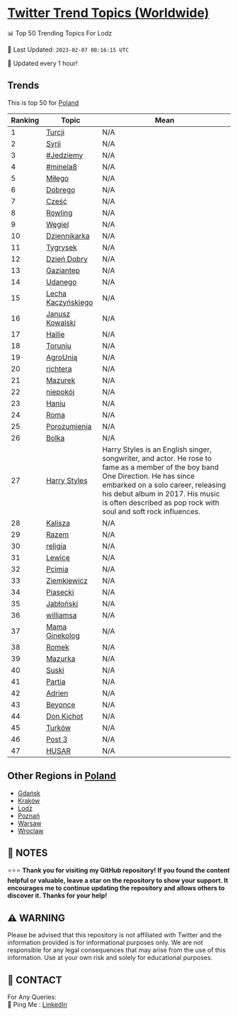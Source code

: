 [Twitter Trend Topics (Worldwide)](https://github.com/ErcinDedeoglu/Twitter-Trend-Topics)
==========


📊 Top 50 Trending Topics For Lodz

📆 Last Updated: `2023-02-07 08:16:15 UTC`

🔧 Updated every 1 hour!


## Trends

This is top 50 for [Poland](</Poland>)

| Ranking | Topic | Mean |
| ------- | ------------ | ------------ |
| 1 | [Turcji](http://twitter.com/search?q=Turcji) | N/A |
| 2 | [Syrii](http://twitter.com/search?q=Syrii) | N/A |
| 3 | [#Jedziemy](http://twitter.com/search?q=%23Jedziemy) | N/A |
| 4 | [#minela8](http://twitter.com/search?q=%23minela8) | N/A |
| 5 | [Miłego](http://twitter.com/search?q=Mi%c5%82ego) | N/A |
| 6 | [Dobrego](http://twitter.com/search?q=Dobrego) | N/A |
| 7 | [Cześć](http://twitter.com/search?q=Cze%c5%9b%c4%87) | N/A |
| 8 | [Rowling](http://twitter.com/search?q=Rowling) | N/A |
| 9 | [Węgiel](http://twitter.com/search?q=W%c4%99giel) | N/A |
| 10 | [Dziennikarka](http://twitter.com/search?q=Dziennikarka) | N/A |
| 11 | [Tygrysek](http://twitter.com/search?q=Tygrysek) | N/A |
| 12 | [Dzień Dobry](http://twitter.com/search?q=Dzie%c5%84+Dobry) | N/A |
| 13 | [Gaziantep](http://twitter.com/search?q=Gaziantep) | N/A |
| 14 | [Udanego](http://twitter.com/search?q=Udanego) | N/A |
| 15 | [Lecha Kaczyńskiego](http://twitter.com/search?q=Lecha+Kaczy%c5%84skiego) | N/A |
| 16 | [Janusz Kowalski](http://twitter.com/search?q=Janusz+Kowalski) | N/A |
| 17 | [Hailie](http://twitter.com/search?q=Hailie) | N/A |
| 18 | [Toruniu](http://twitter.com/search?q=Toruniu) | N/A |
| 19 | [AgroUnią](http://twitter.com/search?q=AgroUni%c4%85) | N/A |
| 20 | [richtera](http://twitter.com/search?q=richtera) | N/A |
| 21 | [Mazurek](http://twitter.com/search?q=Mazurek) | N/A |
| 22 | [niepokój](http://twitter.com/search?q=niepok%c3%b3j) | N/A |
| 23 | [Haniu](http://twitter.com/search?q=Haniu) | N/A |
| 24 | [Roma](http://twitter.com/search?q=Roma) | N/A |
| 25 | [Porozumienia](http://twitter.com/search?q=Porozumienia) | N/A |
| 26 | [Bolka](http://twitter.com/search?q=Bolka) | N/A |
| 27 | [Harry Styles](http://twitter.com/search?q=Harry+Styles) | Harry Styles is an English singer, songwriter, and actor. He rose to fame as a member of the boy band One Direction. He has since embarked on a solo career, releasing his debut album in 2017. His music is often described as pop rock with soul and soft rock influences. |
| 28 | [Kalisza](http://twitter.com/search?q=Kalisza) | N/A |
| 29 | [Razem](http://twitter.com/search?q=Razem) | N/A |
| 30 | [religia](http://twitter.com/search?q=religia) | N/A |
| 31 | [Lewicę](http://twitter.com/search?q=Lewic%c4%99) | N/A |
| 32 | [Pcimia](http://twitter.com/search?q=Pcimia) | N/A |
| 33 | [Ziemkiewicz](http://twitter.com/search?q=Ziemkiewicz) | N/A |
| 34 | [Piasecki](http://twitter.com/search?q=Piasecki) | N/A |
| 35 | [Jabłoński](http://twitter.com/search?q=Jab%c5%82o%c5%84ski) | N/A |
| 36 | [williamsa](http://twitter.com/search?q=williamsa) | N/A |
| 37 | [Mama Ginekolog](http://twitter.com/search?q=Mama+Ginekolog) | N/A |
| 38 | [Romek](http://twitter.com/search?q=Romek) | N/A |
| 39 | [Mazurka](http://twitter.com/search?q=Mazurka) | N/A |
| 40 | [Suski](http://twitter.com/search?q=Suski) | N/A |
| 41 | [Partia](http://twitter.com/search?q=Partia) | N/A |
| 42 | [Adrien](http://twitter.com/search?q=Adrien) | N/A |
| 43 | [Beyonce](http://twitter.com/search?q=Beyonce) | N/A |
| 44 | [Don Kichot](http://twitter.com/search?q=Don+Kichot) | N/A |
| 45 | [Turków](http://twitter.com/search?q=Turk%c3%b3w) | N/A |
| 46 | [Post 3](http://twitter.com/search?q=Post+3) | N/A |
| 47 | [HUSAR](http://twitter.com/search?q=HUSAR) | N/A |



## Other Regions in [Poland](</Poland>)

* [Gdańsk](</Poland/Gdańsk.md>)
* [Kraków](</Poland/Kraków.md>)
* [Lodz](</Poland/Lodz.md>)
* [Poznań](</Poland/Poznań.md>)
* [Warsaw](</Poland/Warsaw.md>)
* [Wroclaw](</Poland/Wroclaw.md>)



## 📝 NOTES

⭐⭐⭐ **Thank you for visiting my GitHub repository! If you found the content helpful or valuable, leave a star on the repository to show your support. It encourages me to continue updating the repository and allows others to discover it. Thanks for your help!**


## ⚠️ WARNING

Please be advised that this repository is not affiliated with Twitter and the information provided is for informational purposes only. We are not responsible for any legal consequences that may arise from the use of this information. Use at your own risk and solely for educational purposes.


## 📨 CONTACT

 For Any Queries:  
            🏓 Ping Me : [LinkedIn](https://www.linkedin.com/in/ercindedeoglu/)
